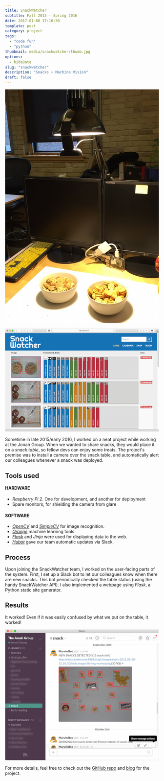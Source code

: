 ```yaml
---
title: SnackWatcher
subtitle: Fall 2015 - Spring 2016
date: 2017-01-08 17:10:50
template: post
category: project
tags:
  - "code fun"
  - "python"
thumbnail: media/snackwatcher/thumb.jpg
options:
  - hideDate
slug: "snackwatcher"
description: "Snacks + Machine Vision"
draft: false
---
```


![Snackwatcher setup (table + laptop)](./snackwatcher-setup.jpg)

![Snackwatcher UI](./snackwatcher-interface.png)

Sometime in late 2015/early 2016, I worked on a neat project while working at the Jonah Group. <!-- more --> When we wanted to share snacks, they would place it on a _snack table_, so fellow devs can enjoy some treats. The project's premise was to install a camera over the snack table, and automatically alert our colleagues whenever a snack was deployed.

## Tools used

#### HARDWARE

- _Raspberry Pi 2_. One for development, and another for deployment
- Spare monitors, for shielding the camera from glare

#### SOFTWARE

- [_OpenCV_](http://opencv.org/) and [_SimpleCV_](http://simplecv.org/) for image recognition.
- [_Orange_](https://orange.biolab.si/) machine learning tools.
- [_Flask_](http://flask.pocoo.org/) and _Jinja_ were used for displaying data to the web.
- [_Hubot_](https://hubot.github.com/) gave our team automatic updates via Slack.

## Process

Upon joining the SnackWatcher team, I worked on the user-facing parts of the system. First, I set up a Slack bot to let our colleagues know when there are new snacks. This bot periodically checked the table status (using the handy SnackWatcher API). I also implemented a webpage using _Flask_, a Python static site generator.

## Results

It worked! Even if it was easily confused by what we put on the table, it worked!

![Snackwatcher slack channel](./snackwatcher-slack.png)

For more details, feel free to check out the [GitHub repo](https://github.com/jonahgroup/SnackWatcher) and [blog](https://jonahgroup.github.io/SnackWatcher/) for the project.
